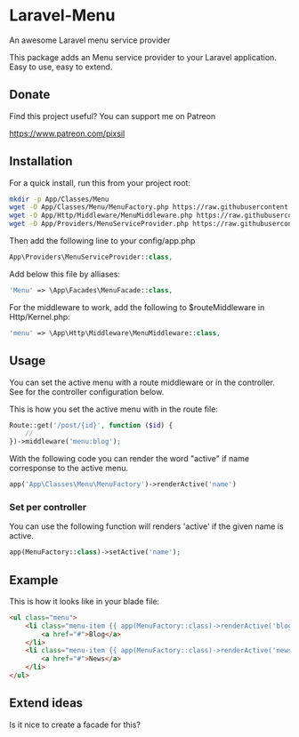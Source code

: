 # Laravel-Menu
An awesome Laravel menu service provider

This package adds an Menu service provider to your Laravel application. Easy to use, easy to extend.

## Donate

Find this project useful? You can support me on Patreon

https://www.patreon.com/pixsil

## Installation

For a quick install, run this from your project root:
```bash
mkdir -p App/Classes/Menu
wget -O App/Classes/Menu/MenuFactory.php https://raw.githubusercontent.com/pixsil/Laravel-Menu/main/Classes/Menu/MenuFactory.php
wget -O App/Http/Middleware/MenuMiddleware.php https://raw.githubusercontent.com/pixsil/Laravel-Menu/main/Http/Middleware/MenuMiddleware.php
wget -O App/Providers/MenuServiceProvider.php https://raw.githubusercontent.com/pixsil/Laravel-Menu/main/Providers/MenuServiceProvider.php
```

Then add the following line to your config/app.php

```php
App\Providers\MenuServiceProvider::class,
```

Add below this file by alliases:

```php
'Menu' => \App\Facades\MenuFacade::class,
```

For the middleware to work, add the following to $routeMiddleware in Http/Kernel.php:

```php
'menu' => \App\Http\Middleware\MenuMiddleware::class,
```


## Usage

You can set the active menu with a route middleware or in the controller. See for the controller configuration below.

This is how you set the active menu with in the route file:

```php
Route::get('/post/{id}', function ($id) {
    //
})->middleware('menu:blog');
```

With the following code you can render the word "active" if name corresponse to the active menu.
```php
app('App\Classes\Menu\MenuFactory')->renderActive('name')
```

### Set per controller

You can use the following function will renders 'active' if the given name is active.

```php
app(MenuFactory::class)->setActive('name');
```

## Example

This is how it looks like in your blade file:

```html
<ul class="menu">
    <li class="menu-item {{ app(MenuFactory::class)->renderActive('blog') }}">
        <a href="#">Blog</a>
    </li>
    <li class="menu-item {{ app(MenuFactory::class)->renderActive('news') }}">
        <a href="#">News</a>
    </li>
</ul>
```

## Extend ideas

Is it nice to create a facade for this?
